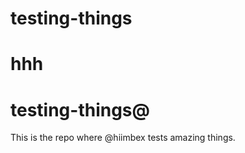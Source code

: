 
# testing-things
hhh
=======

# testing-things@

This is the repo where @hiimbex tests amazing things.

